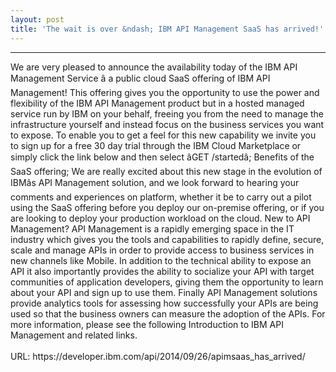 ```yaml
---
layout: post
title: 'The wait is over &ndash; IBM API Management SaaS has arrived!'
---
```

<hr />We are very pleased to announce the availability today of the IBM API Management Service â a public cloud SaaS offering of IBM API Management!
This offering gives you the opportunity to use the power and flexibility of the IBM API Management product but in a hosted managed service run by IBM on your behalf, freeing you from the need to manage the infrastructure yourself and instead focus on the business services you want to expose.
To enable you to get a feel for this new capability we invite you to sign up for a free 30 day trial through the IBM Cloud Marketplace or simply click the link below and then select âGET /startedâ;
 Benefits of the SaaS offering;
We are really excited about this new stage in the evolution of IBMâs API Management solution, and we look forward to hearing your comments and experiences on platform, whether it be to carry out a pilot using the SaaS offering before you deploy our on-premise offering, or if you are looking to deploy your production workload on the cloud.
New to API Management?
 API Management is a rapidly emerging space in the IT industry which gives you the tools and capabilities to rapidly define, secure, scale and manage APIs in order to provide access to business services in new channels like Mobile. In addition to the technical ability to expose an API it also importantly provides the ability to socialize your API with target communities of application developers, giving them the opportunity to learn about your API and sign up to use them. Finally API Management solutions provide analytics tools for assessing how successfully your APIs are being used so that the business owners can measure the adoption of the APIs.
For more information, please see the following Introduction to IBM API Management and related links.
<br /><br />URL: https://developer.ibm.com/api/2014/09/26/apimsaas_has_arrived/<br />